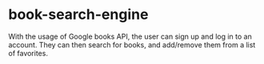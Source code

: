# book-search-engine

With the usage of Google books API, the user can sign up and log in to an account. They can then search for books, and add/remove them from a list of favorites.